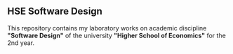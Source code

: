 ## HSE Software Design
This repository contains my laboratory works on academic discipline **"Software Design"** of the university **"Higher School of Economics"** for the 2nd year.